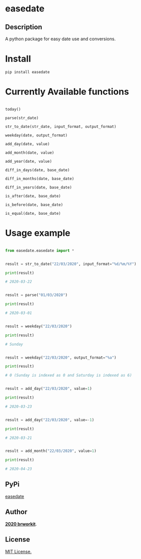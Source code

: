 # easedate
    
## Description
A python package for easy date use and conversions.

# Install 
    pip install easedate


# Currently Available functions

```

today()

parse(str_date)

str_to_date(str_date, input_format, output_format)

weekday(date, output_format)

add_day(date, value)

add_month(date, value)

add_year(date, value)

diff_in_days(date, base_date)

diff_in_months(date, base_date)

diff_in_years(date, base_date) 

is_after(date, base_date) 

is_before(date, base_date)

is_equal(date, base_date)

```

# Usage example 

```python

from easedate.easedate import *


result = str_to_date("22/03/2020", input_format="%d/%m/%Y")

print(result)

# 2020-03-22


result = parse("01/03/2020")

print(result)

# 2020-03-01


result = weekday("22/03/2020")

print(result)

# Sunday


result = weekday("22/03/2020", output_format="%a")

print(result)

# 0 (Sunday is indexed as 0 and Saturday is indexed as 6)


result = add_day("22/03/2020", value=1)

print(result)

# 2020-03-23


result = add_day("22/03/2020", value=-1)

print(result)

# 2020-03-21


result = add_month("22/03/2020", value=1)

print(result)

# 2020-04-23

```

## PyPi

[easedate](https://pypi.org/project/easedate)

## Author

[**2020 brworkit**](https://github.com/brworkit).

## License
[MIT License.](https://opensource.org/licenses/MIT)    
